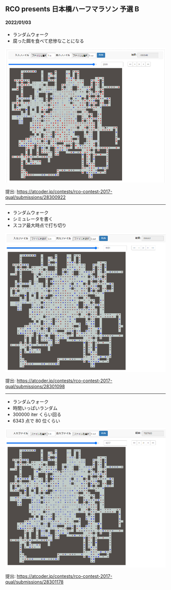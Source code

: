 ## RCO presents 日本橋ハーフマラソン 予選 B

#### 2022/01/03

* ランダムウォーク
* 腐った餌を食べて悲惨なことになる

<img src="img/random_walk.png">

提出: https://atcoder.jp/contests/rco-contest-2017-qual/submissions/28300922

---

* ランダムウォーク
* シミュレータを書く
* スコア最大時点で打ち切り

<img src="img/random_walk_truncated.png">

提出: https://atcoder.jp/contests/rco-contest-2017-qual/submissions/28301098

---

* ランダムウォーク
* 時間いっぱいランダム
* 300000 iter くらい回る
* 6343 点で 80 位くらい

<img src="img/multistart_random_walk.png">

提出: https://atcoder.jp/contests/rco-contest-2017-qual/submissions/28301178